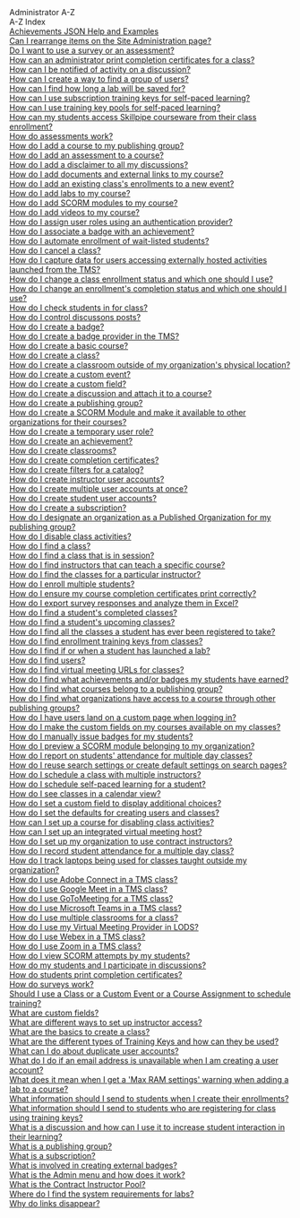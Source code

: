 <!-- 
    Adding new documents!
    1. Duplicate the following:
        <a class="subtopic_link" href="insert_document_link_here*">
            <div class="subtopic_title">insert_document_title here</div>
            <div class="subtopic_description">insert_document_description_here</div>
        </a>
    2. Replace:
        href link with your document's link
        subtopic_title text with your document's title
        subtopic_description text with your document's description
    3. Place in respective subtopic group
    4. Ensure to add the new document in A-Z index
-->

<div class="categoriesHeader" tabindex="0" title="Instructor Docs Container">Administrator A-Z</div>
<div class="accordionModule">
  <div class="subtopic selected">
    <div class="subtopic_header" tabindex="0" title="Instructor Docs" role="button" aria-selected="true" selected>A-Z Index</div>
    <div class="subtopic_links">
        <a class="subtopic_link" href="/tms/tms-administrators/badges-achievements/tms-achievement-conditions.md">
        <div class="subtopic_title">Achievements JSON Help and Examples</div>
      </a>
        <a class="subtopic_link" href="/tms/tms-administrators/tms-fundamentals/rearrange-items-on-site-administration.md">
        <div class="subtopic_title">Can I rearrange items on the Site Administration page?</div>
      </a>
        <a class="subtopic_link" href="/tms/tms-administrators/miscellaneous/use-survey-or-assessment.md">
        <div class="subtopic_title">Do I want to use a survey or an assessment?</div>
      </a>
        <a class="subtopic_link" href="/tms/tms-administrators/classes/schedule/print-completion-certificates-for-class-by-admin.md">
        <div class="subtopic_title">How can an administrator print completion certificates for a class?</div>
      </a>
        <a class="subtopic_link" href="/tms/tms-administrators/discussions/admin-follow.md">
        <div class="subtopic_title">How can I be notified of activity on a discussion?</div>
      </a>
        <a class="subtopic_link" href="/tms/tms-administrators/users/student-management/create-way-to-find-group-of-users.md">
        <div class="subtopic_title">How can I create a way to find a group of users?</div>
      </a>
        <a class="subtopic_link" href="/tms/tms-administrators/courses-and-activities/labs/find-how-long-lab-will-be-saved-for.md">
        <div class="subtopic_title">How can I find how long a lab will be saved for?</div>
      </a>
        <a class="subtopic_link" href="/tms/tms-administrators/self-paced-learning-and-subscriptions/subscription-training-keys.md">
        <div class="subtopic_title">How can I use subscription training keys for self-paced learning?</div>
      </a>      
        <a class="subtopic_link" href="/tms/tms-administrators/self-paced-learning-and-subscriptions/training-key-pool.md"">
        <div class="subtopic_title">How can I use training key pools for self-paced learning?</div>
      </a>     
        <a class="subtopic_link" href="/tms/tms-administrators/miscellaneous/access-moc-courseware.md">
        <div class="subtopic_title">How can my students access Skillpipe courseware from their class enrollment?</div>
      </a>
        <a class="subtopic_link" href="/tms/tms-administrators/miscellaneous/assessments.md">
        <div class="subtopic_title">How do assessments work?</div>
      </a>
        <a class="subtopic_link" href="/tms/tms-administrators/courses-and-activities/pgs/add-courses-to-publishing-group.md">
        <div class="subtopic_title">How do I add a course to my publishing group?</div>
      </a>
        <a class="subtopic_link" href="/tms/tms-administrators/courses-and-activities/other-activities/add-assessment.md">
        <div class="subtopic_title">How do I add an assessment to a course?</div>
      </a>
        <a class="subtopic_link" href="/tms/tms-administrators/discussions/add-disclaimer.md">
        <div class="subtopic_title">How do I add a disclaimer to all my discussions?</div>
      </a>
        <a class="subtopic_link" href="/tms/tms-administrators/courses-and-activities/other-activities/add-docs-urls.md">
        <div class="subtopic_title">How do I add documents and external links to my course?</div>
      </a>
        <a class="subtopic_link" href="/tms/tms-administrators/classes/enrollments-roster/add-existing-class-enrollments-to-new-event.md">
        <div class="subtopic_title">How do I add an existing class's enrollments to a new event?</div>
      </a>
        <a class="subtopic_link" href="/tms/tms-administrators/courses-and-activities/labs/add-labs.md">
        <div class="subtopic_title">How do I add labs to my course?</div>
      </a>
        <a class="subtopic_link" href="/tms/tms-administrators/courses-and-activities/other-activities/add-scorm.md">
        <div class="subtopic_title">How do I add SCORM modules to my course?</div>
      </a>
        <a class="subtopic_link" href="/tms/tms-administrators/courses-and-activities/other-activities/add-video.md">
        <div class="subtopic_title">How do I add videos to my course?</div>
      </a>
        <a class="subtopic_link" href="/tms/tms-administrators/tms-fundamentals/roles-thru-auth-prov.md">
        <div class="subtopic_title">How do I assign user roles using an authentication provider?</div>
      </a>
        <a class="subtopic_link" href="/tms/tms-administrators/badges-achievements/associate-badge.md">
        <div class="subtopic_title">How do I associate a badge with an achievement?</div>
      </a>
        <a class="subtopic_link" href="/tms/tms-administrators/classes/enrollments-roster/auto-enroll-waitlisted-students.md">
        <div class="subtopic_title">How do I automate enrollment of wait-listed students?</div>
      </a>
        <a class="subtopic_link" href="/tms/tms-administrators/classes/schedule/cancel-class.md">
        <div class="subtopic_title">How do I cancel a class?</div>
      </a>
        <a class="subtopic_link" href="/tms/tms-administrators/courses-and-activities/other-activities/capture-user-data-for-externally-hosted-activities.md">
        <div class="subtopic_title">How do I capture data for users accessing externally hosted activities launched from the TMS?</div>
      </a>
        <a class="subtopic_link" href="/tms/tms-administrators/classes/enrollments-roster/change-class-enrollment-status-and-which-to-use.md">
        <div class="subtopic_title">How do I change a class enrollment status and which one should I use?</div>
      </a>
        <a class="subtopic_link" href="/tms/tms-administrators/classes/enrollments-roster/change-enrollments-completion-status-and-which-to-use.md">
        <div class="subtopic_title">How do I change an enrollment's completion status and which one should I use?</div>
      </a>
        <a class="subtopic_link" href="/tms/tms-administrators/classes/enrollments-roster/check-in-students-for-class.md">
        <div class="subtopic_title">How do I check students in for class?</div>
      </a>
        <a class="subtopic_link" href="/tms/tms-administrators/discussions/add-moderators.md">
        <div class="subtopic_title">How do I control discussons posts?</div>
      </a>
        <a class="subtopic_link" href="/tms/tms-administrators/badges-achievements/create-badge.md">
        <div class="subtopic_title">How do I create a badge?</div>
      </a>
        <a class="subtopic_link" href="/tms/tms-administrators/badges-achievements/create-badge-provider.md">
        <div class="subtopic_title">How do I create a badge provider in the TMS?</div>
      </a>
        <a class="subtopic_link" href="/tms/tms-administrators/courses-and-activities/overall/create-course.md">
        <div class="subtopic_title">How do I create a basic course?</div>
      </a>
        <a class="subtopic_link" href="/tms/tms-administrators/classes/schedule/create-class.md">
        <div class="subtopic_title">How do I create a class?</div>
      </a>
        <a class="subtopic_link" href="/tms/tms-administrators/classes/classrooms-equipment/create-classroom-outside-org.md">
        <div class="subtopic_title">How do I create a classroom outside of my organization's physical location?</div>
      </a>
        <a class="subtopic_link" href="/tms/tms-administrators/miscellaneous/create-custom-event.md">
        <div class="subtopic_title">How do I create a custom event?</div>
      </a>
        <a class="subtopic_link" href="/tms/tms-administrators/miscellaneous/create-custom-fields.md">
        <div class="subtopic_title">How do I create a custom field?</div>
      </a>
        <a class="subtopic_link" href="/tms/tms-administrators/discussions/create-discussion.md">
        <div class="subtopic_title">How do I create a discussion and attach it to a course?</div>
      </a>
        <a class="subtopic_link" href="/tms/tms-administrators/courses-and-activities/pgs/create-publishing-group.md">
        <div class="subtopic_title">How do I create a publishing group?</div>
      </a>
        <a class="subtopic_link" href="/tms/tms-administrators/courses-and-activities/other-activities/create-scorm-module.md">
        <div class="subtopic_title">How do I create a SCORM Module and make it available to other organizations for their courses?</div>
      </a>
        <a class="subtopic_link" href="/tms/tms-administrators/users/student-management/create-temporary-user-role.md">
        <div class="subtopic_title">How do I create a temporary user role?</div>
      </a>
        <a class="subtopic_link" href="/tms/tms-administrators/badges-achievements/create-achievements-to-motivate-learners.md">
        <div class="subtopic_title">How do I create an achievement?</div>
      </a>
        <a class="subtopic_link" href="/tms/tms-administrators/classes/classrooms-equipment/create-classrooms.md">
        <div class="subtopic_title">How do I create classrooms?</div>
      </a>
        <a class="subtopic_link" href="/tms/tms-administrators/miscellaneous/create-completion-certificates.md">
        <div class="subtopic_title">How do I create completion certificates?</div>
      </a>
        <a class="subtopic_link" href="/tms/tms-administrators/self-paced-learning-and-subscriptions/subscription-filters.md">
        <div class="subtopic_title">How do I create filters for a catalog?</div>
      </a>
        <a class="subtopic_link" href="/tms/tms-administrators/users/instructor-management/create-instructor-user-accounts.md">
        <div class="subtopic_title">How do I create instructor user accounts?</div>
      </a>
        <a class="subtopic_link" href="/tms/tms-administrators/users/student-management/create-multiple-user-accounts-at-once.md">
        <div class="subtopic_title">How do I create multiple user accounts at once?</div>
      </a>
        <a class="subtopic_link" href="/tms/tms-administrators/users/student-management/create-student-user-accounts.md">
        <div class="subtopic_title">How do I create student user accounts?</div>
      </a>
        <a class="subtopic_link" href="/tms/tms-administrators/self-paced-learning-and-subscriptions/create-subscription.md">
        <div class="subtopic_title">How do I create a subscription?</div>
      </a>
        <a class="subtopic_link" href="/tms/tms-administrators/courses-and-activities/pgs/add-published-orgs-to-publishing-group.md">
        <div class="subtopic_title">How do I designate an organization as a Published Organization for my publishing group?</div>
      </a>
        <a class="subtopic_link" href="/tms/instructors/instructor-prep-and-classes/disable-class-activities.md">
        <div class="subtopic_title">How do I disable class activities?</div>
      </a>
        <a class="subtopic_link" href="/tms/tms-administrators/classes/schedule/find-class.md">
        <div class="subtopic_title">How do I find a class?</div>
      </a>
        <a class="subtopic_link" href="/tms/tms-administrators/classes/schedule/find-class-in-session.md">
        <div class="subtopic_title">How do I find a class that is in session?</div>
      </a>
        <a class="subtopic_link" href="/tms/tms-administrators/users/instructor-management/find-instructors-that-teach-specific-course.md">
        <div class="subtopic_title">How do I find instructors that can teach a specific course?</div>
      </a>
        <a class="subtopic_link" href="/tms/tms-administrators/classes/instructors/find-classes-for-particular-instructor.md">
        <div class="subtopic_title">How do I find the classes for a particular instructor?</div>
      </a>
        <a class="subtopic_link" href="/tms/tms-administrators/classes/enrollments-roster/enroll-multiple-students.md">
        <div class="subtopic_title">How do I enroll multiple students?</div>
      </a>
        <a class="subtopic_link" href="/tms/tms-administrators/miscellaneous/ensure-completion-certificates-print-correctly.md">
        <div class="subtopic_title">How do I ensure my course completion certificates print correctly?</div>
      </a>
        <a class="subtopic_link" href="/tms/tms-administrators/miscellaneous/analyze-survey-results.md">
        <div class="subtopic_title">How do I export survey responses and analyze them in Excel?</div>
      </a>
        <a class="subtopic_link" href="/tms/tms-administrators/classes/enrollments-roster/find-students-completed-classes.md">
        <div class="subtopic_title">How do I find a student's completed classes?</div>
      </a>
        <a class="subtopic_link" href="/tms/tms-administrators/classes/enrollments-roster/find-students-upcoming-classes.md">
        <div class="subtopic_title">How do I find a student's upcoming classes?</div>
      </a>
        <a class="subtopic_link" href="/tms/tms-administrators/classes/enrollments-roster/find-all-classes-student-has-been-registered-for.md">
        <div class="subtopic_title">How do I find all the classes a student has ever been registered to take?</div>
      </a>
        <a class="subtopic_link" href="/tms/tms-administrators/classes/training-keys/use-training-keys-for-students-to-self-register-for-class.md">
        <div class="subtopic_title">How do I find enrollment training keys from classes?</div>
      </a>
        <a class="subtopic_link" href="/tms/tms-administrators/courses-and-activities/labs/find-if-student-launched-lab.md">
        <div class="subtopic_title">How do I find if or when a student has launched a lab?</div>
      </a>
        <a class="subtopic_link" href="/tms/tms-administrators/users/student-management/find-users.md">
        <div class="subtopic_title">How do I find users?</div>
      </a>
        <a class="subtopic_link" href="/tms/tms-administrators/classes/virtual-meetings/custom-virtual-classroom.md">
        <div class="subtopic_title">How do I find virtual meeting URLs for classes?</div>
      </a>
        <a class="subtopic_link" href="/tms/tms-administrators/badges-achievements/find-achievements.md">
        <div class="subtopic_title">How do I find what achievements and/or badges my students have earned?</div>
      </a>
        <a class="subtopic_link" href="/tms/tms-administrators/courses-and-activities/pgs/pg-add-org-error-resolution.md">
        <div class="subtopic_title">How do I find what courses belong to a publishing group?</div>
      </a>
        <a class="subtopic_link" href="/tms/tms-administrators/courses-and-activities/pgs/pg-add-pg-error-resolution.md">
        <div class="subtopic_title">How do I find what organizations have access to a course through other publishing groups?</div>
      </a>
        <a class="subtopic_link" href="/tms/tms-administrators/tms-fundamentals/custom-landing-page.md">
        <div class="subtopic_title">How do I have users land on a custom page when logging in?</div>
      </a>
        <a class="subtopic_link" href="/tms/tms-administrators/courses-and-activities/overall/cascade-custom-fields.md">
        <div class="subtopic_title">How do I make the custom fields on my courses available on my classes?</div>
      </a>
        <a class="subtopic_link" href="/tms/tms-administrators/badges-achievements/manual-issuance.md">
        <div class="subtopic_title">How do I manually issue badges for my students?</div>
      </a>
        <a class="subtopic_link" href="/tms/tms-administrators/courses-and-activities/other-activities/start-scorm-module.md">
        <div class="subtopic_title">How do I preview a SCORM module belonging to my organization?</div>
      </a>
        <a class="subtopic_link" href="/tms/tms-administrators/classes/enrollments-roster/report-students-attendance-for-multiple-day-classes.md">
        <div class="subtopic_title">How do I report on students' attendance for multiple day classes?</div>
      </a>
        <a class="subtopic_link" href="/tms/tms-administrators/tms-fundamentals/reuse-search-settings-or-create-default-settings-on-search-pages.md">
        <div class="subtopic_title">How do I reuse search settings or create default settings on search pages?</div>
      </a>
        <a class="subtopic_link" href="/tms/tms-administrators/classes/instructors/schedule-class-with-multiple-instructors.md">
        <div class="subtopic_title">How do I schedule a class with multiple instructors?</div>
      </a>
        <a class="subtopic_link" href="/tms/tms-administrators/self-paced-learning-and-subscriptions/schedule-self-paced-learning.md">
        <div class="subtopic_title">How do I schedule self-paced learning for a student?</div>
      </a>
        <a class="subtopic_link" href="/tms/tms-administrators/classes/schedule/see-classes-in-calendar-view.md">
        <div class="subtopic_title">How do I see classes in a calendar view?</div>
      </a>
        <a class="subtopic_link" href="/tms/tms-administrators/miscellaneous/dependent-dropdown-custom.md">
        <div class="subtopic_title">How do I set a custom field to display additional choices?</div>
      </a>
        <a class="subtopic_link" href="/tms/tms-administrators/tms-fundamentals/set-defaults-for-creating-users-and-classes.md">
        <div class="subtopic_title">How do I set the defaults for creating users and classes?</div>
      </a>
        <a class="subtopic_link" href="/tms/tms-administrators/courses-and-activities/overall/course-setting-disable-class-activities.md">
        <div class="subtopic_title">How can I set up a course for disabling class activities?</div>
      </a>
       <a class="subtopic_link" href="/tms/tms-administrators/classes/virtual-meetings/integrated-virtual-meetings.md">
        <div class="subtopic_title">How can I set up an integrated virtual meeting host?</div>
      </a>
      <a class="subtopic_link" href="/tms/tms-administrators/users/instructor-management/set-up-organization-to-use-contract-instructors.md">
        <div class="subtopic_title">How do I set up my organization to use contract instructors?</div>
      </a>
        <a class="subtopic_link" href="/tms/tms-administrators/classes/enrollments-roster/record-student-attendance-for-multiple-day-class.md">
        <div class="subtopic_title">How do I record student attendance for a multiple day class?</div>
      </a>
        <a class="subtopic_link" href="/tms/tms-administrators/classes/classrooms-equipment/track-laptops-being-used-for-classes-outside-org.md">
        <div class="subtopic_title">How do I track laptops being used for classes taught outside my organization?</div>
      </a>
       <a class="subtopic_link" href="/tms/tms-administrators/classes/virtual-meetings/streaming-adobeconnect.md">
       <div class="subtopic_title">How do I use Adobe Connect in a TMS class?</div>
      </a>
        <a class="subtopic_link" href="/tms/tms-administrators/classes/virtual-meetings/streaming-googlemeet.md">
       <div class="subtopic_title">How do I use Google Meet in a TMS class?</div>
      </a>
       <a class="subtopic_link" href="/tms/tms-administrators/classes/virtual-meetings/streaming-gotomeeting.md">
       <div class="subtopic_title">How do I use GoToMeeting for a TMS class?</div>
      </a>
        <a class="subtopic_link" href="/tms/tms-administrators/classes/virtual-meetings/streaming-teams.md">
        <div class="subtopic_title">How do I use Microsoft Teams in a TMS class?</div>
      </a>
        <a class="subtopic_link" href="/tms/tms-administrators/classes/classrooms-equipment/use-multiple-classrooms-for-class.md">
        <div class="subtopic_title">How do I use multiple classrooms for a class?</div>
      </a>
      <a class="subtopic_link" href="/tms/tms-administrators/classes/virtual-meetings/integratevirtualmeetingprovider.md">
        <div class="subtopic_title">How do I use my Virtual Meeting Provider in LODS?</div>
      </a>
        <a class="subtopic_link" href="/tms/tms-administrators/classes/virtual-meetings/streaming-webex.md">
        <div class="subtopic_title">How do I use Webex in a TMS class?</div>
      </a>
        <a class="subtopic_link" href="/tms/tms-administrators/classes/virtual-meetings/streaming-zoom.md">
        <div class="subtopic_title">How do I use Zoom in a TMS class?</div>
      </a>
      <a class="subtopic_link" href="/tms/tms-administrators/courses-and-activities/other-activities/view-scorm-attempts.md">
        <div class="subtopic_title">How do I view SCORM attempts by my students?</div>
      </a>
        <a class="subtopic_link" href="/tms/tms-administrators/discussions/participation.md">
        <div class="subtopic_title">How do my students and I participate in discussions?</div>
      </a>
      <a class="subtopic_link" href="/tms/tms-administrators/users/student-management/students-print-completion-certificates.md">
        <div class="subtopic_title">How do students print completion certificates?</div>
      </a>
      <a class="subtopic_link" href="/tms/tms-administrators/miscellaneous/surveys.md">
        <div class="subtopic_title">How do surveys work?</div>
      </a>
        <a class="subtopic_link" href="/tms/tms-administrators/tms-fundamentals/class-or-custom-event-or-course-assignment-to-schedule-training.md">
        <div class="subtopic_title">Should I use a Class or a Custom Event or a Course Assignment to schedule training?</div>
      </a>
      <a class="subtopic_link" href="/tms/tms-administrators/miscellaneous/custom-fields.md">
        <div class="subtopic_title">What are custom fields?</div>
      </a>
      <a class="subtopic_link" href="/tms/tms-administrators/users/instructor-management/different-ways-to-set-up-instructor-access.md">
        <div class="subtopic_title">What are different ways to set up instructor access?</div>
      </a>
       <a class="subtopic_link" href="/tms/tms-administrators/classes/schedule/create-class-basic.md">
        <div class="subtopic_title">What are the basics to create a class?</div>
      </a>
        <a class="subtopic_link" href="/tms/tms-administrators/tms-fundamentals/training-key-types.md">
        <div class="subtopic_title">What are the different types of Training Keys and how can they be used?</div>
      </a>
      <a class="subtopic_link" href="/tms/tms-administrators/users/student-management/duplicate-user-accounts.md">
        <div class="subtopic_title">What can I do about duplicate user accounts?</div>
      </a>
      <a class="subtopic_link" href="/tms/tms-administrators/users/student-management/email-address-unavailable.md">
        <div class="subtopic_title">What do I do if an email address is unavailable when I am creating a user account?</div>
      </a>
      <a class="subtopic_link" href="/tms/tms-administrators/courses-and-activities/labs/max-ram.md">
        <div class="subtopic_title">What does it mean when I get a 'Max RAM settings' warning when adding a lab to a course?</div>
      </a>
      <a class="subtopic_link" href="/tms/tms-administrators/classes/enrollments-roster/information-to-send-to-students-when-enrollments-created.md">
        <div class="subtopic_title">What information should I send to students when I create their enrollments?</div>
      </a>
      <a class="subtopic_link" href="/tms/tms-administrators/classes/training-keys/information-to-send-to-students-who-are-registering-using-training-keys.md">
        <div class="subtopic_title">What information should I send to students who are registering for class using training keys?</div>
      </a>
      <a class="subtopic_link" href="/tms/tms-administrators/discussions/what-is-discussion.md">
        <div class="subtopic_title">What is a discussion and how can I use it to increase student interaction in their learning?</div>
      </a>
      <a class="subtopic_link" href="/tms/tms-administrators/courses-and-activities/pgs/what-is-publishing-group.md">
        <div class="subtopic_title">What is a publishing group?</div>
      </a>
      <a class="subtopic_link" href="/tms/tms-administrators/self-paced-learning-and-subscriptions/subscription-description.md">
        <div class="subtopic_title">What is a subscription?</div>
      </a>
        <a class="subtopic_link" href="/tms/tms-administrators/badges-achievements/badge-process.md">
        <div class="subtopic_title">What is involved in creating external badges?</div>
      </a>
      <a class="subtopic_link" href="/tms/tms-administrators/tms-fundamentals/admin-menu.md">
        <div class="subtopic_title">What is the Admin menu and how does it work?</div>
      </a>
      <a class="subtopic_link" href="/tms/tms-administrators/users/instructor-management/what-is-contract-instructor-pool.md">
        <div class="subtopic_title">What is the Contract Instructor Pool?</div>
      </a>
      <a class="subtopic_link" href="/tms/tms-administrators/courses-and-activities/labs/find-system-requirements-for-labs.md">
        <div class="subtopic_title">Where do I find the system requirements for labs?</div>
      </a>
      <a class="subtopic_link" href="/tms/tms-administrators/tms-fundamentals/disappearing-links.md">
        <div class="subtopic_title">Why do links disappear?</div>
      </a>
    </div>
  </div>
</div>
